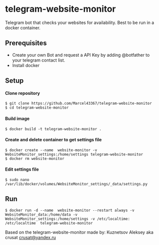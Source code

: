 # telegram-website-monitor

Telegram bot that checks your websites for availability. Best to be run in a docker container.


## Prerequisites
- Create your own Bot and request a API Key by adding @botfather to your telegram contact list.
- Install docker

## Setup

#### Clone repository
    $ git clone https://github.com/Marcel43367/telegram-website-monitor
    $ cd telegram-website-monitor

#### Build image
    $ docker build -t telegram-website-monitor .

#### Create and delete container to get settings file
    $ docker create --name  website-monitor -v WebsiteMonitor_settings:/home/settings telegram-website-monitor
    $ docker rm website-monitor

#### Edit settings file
    $ sudo nano /var/lib/docker/volumes/WebsiteMonitor_settings/_data/settings.py

## Run
    $ docker run -d --name  website-monitor --restart always -v WebsiteMonitor_data:/home/data -v WebsiteMonitor_settings:/home/settings -v /etc/localtime:	/etc/localtime 	telegram-website-monitor



Based on the telegram-website-monitor made by:
Kuznetsov Aleksey aka crusat <crusat@yandex.ru>
